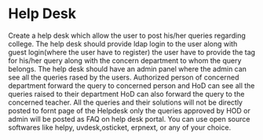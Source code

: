# Help Desk
Create a help desk which allow the user to post his/her queries regarding college.
The help desk should provide ldap login to the user along with guest login(where the user have to register) the user have to provide the tag for his/her query along with the concern department to whom the query belongs.
The help desk should have an admin panel where the admin can see all the queries rased by the users.
Authorized person of concerned department forward the query to concerned person and HoD can see all the queries raised to their department
HoD can also forward the query to the concerned teacher.
All the queries and their solutions will not be directly posted to fornt page of the Helpdesk only the queries approved by HOD or admin will be posted as FAQ on help desk portal.
You can use open source softwares like helpy, uvdesk,osticket, erpnext, or any of your choice.
